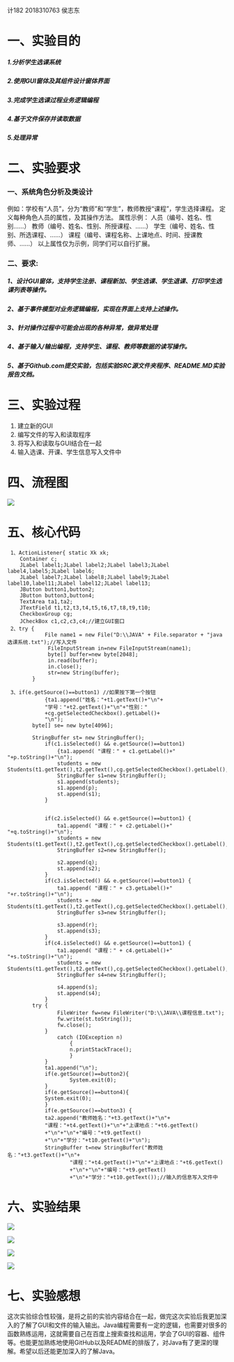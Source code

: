 计182 2018310763 侯志东
# 一、实验目的
##### 1.分析学生选课系统
##### 2.使用GUI窗体及其组件设计窗体界面
##### 3.完成学生选课过程业务逻辑编程
##### 4.基于文件保存并读取数据
##### 5.处理异常
# 二、实验要求
### 一、系统角色分析及类设计
例如：学校有“人员”，分为“教师”和“学生”，教师教授“课程”，学生选择课程。
定义每种角色人员的属性，及其操作方法。
属性示例：	人员（编号、姓名、性别……）
教师（编号、姓名、性别、所授课程、……）
			学生（编号、姓名、性别、所选课程、……）
			课程（编号、课程名称、上课地点、时间、授课教师、……）
以上属性仅为示例，同学们可以自行扩展。

### 二、要求:
##### 1、设计GUI窗体，支持学生注册、课程新加、学生选课、学生退课、打印学生选课列表等操作。
##### 2、基于事件模型对业务逻辑编程，实现在界面上支持上述操作。
##### 3、针对操作过程中可能会出现的各种异常，做异常处理
##### 4、基于输入/输出编程，支持学生、课程、教师等数据的读写操作。
##### 5、基于Github.com提交实验，包括实验SRC源文件夹程序、README.MD实验报告文档。

# 三、实验过程
1. 建立新的GUI
2. 编写文件的写入和读取程序
3. 将写入和读取与GUI结合在一起
4. 输入选课、开课、学生信息写入文件中
# 四、流程图
![](https://github.com/houzhidong/shiyan5/blob/master/%E6%B5%81%E7%A8%8B%E5%9B%BE.jpg)
# 五、核心代码
~~~
 1、ActionListener{ static Xk xk;
	Container c;
	JLabel label1;JLabel label2;JLabel label3;JLabel label4,label5;JLabel label6;
	JLabel label7;JLabel label8;JLabel label9;JLabel label10,label11;JLabel label12;JLabel label13;
	JButton button1,button2;
	JButton button3,button4;
	TextArea ta1,ta2;
	JTextField t1,t2,t3,t4,t5,t6,t7,t8,t9,t10;
	CheckboxGroup cg;
	JCheckBox c1,c2,c3,c4;//建立GUI窗口	
 2、try {
	    	File name1 = new File("D:\\JAVA" + File.separator + "java选课系统.txt");//写入文件
	    	 FileInputStream in=new FileInputStream(name1);
	    	 byte[] buffer=new byte[2048];
	    	 in.read(buffer);
	    	 in.close();
	    	 str=new String(buffer);
	    }
	    
 3、if(e.getSource()==button1) //如果按下第一个按钮
			{ta1.append("姓名："+t1.getText()+"\n"+
			"学号："+t2.getText()+"\n"+"性别："
			+cg.getSelectedCheckbox().getLabel()+
			"\n");
		byte[] se= new byte[4096];
		
		StringBuffer st= new StringBuffer();
			if(c1.isSelected() && e.getSource()==button1)
				{ta1.append( "课程：" + c1.getLabel()+" "+p.toString()+"\n");
				students = new Students(t1.getText(),t2.getText(),cg.getSelectedCheckbox().getLabel(),p);
				StringBuffer s1=new StringBuffer();
				s1.append(students);
				s1.append(p);
				st.append(s1);
			}
			
			
			if(c2.isSelected() && e.getSource()==button1) {
				ta1.append( "课程：" + c2.getLabel()+" "+q.toString()+"\n");
				students = new Students(t1.getText(),t2.getText(),cg.getSelectedCheckbox().getLabel(),q);
				StringBuffer s2=new StringBuffer();
				
				s2.append(q);
				st.append(s2);
			}
			if(c3.isSelected() && e.getSource()==button1) {
				ta1.append( "课程：" + c3.getLabel()+" "+r.toString()+"\n");
				students = new Students(t1.getText(),t2.getText(),cg.getSelectedCheckbox().getLabel(),r);
				StringBuffer s3=new StringBuffer();
				
				s3.append(r);
				st.append(s3);
			}
			if(c4.isSelected() && e.getSource()==button1) {
				ta1.append( "课程：" + c4.getLabel()+" "+s.toString()+"\n");
				students = new Students(t1.getText(),t2.getText(),cg.getSelectedCheckbox().getLabel(),s);
				StringBuffer s4=new StringBuffer();
					
				s4.append(s);
				st.append(s4);
			}	
		try {
				FileWriter fw=new FileWriter("D:\\JAVA\\课程信息.txt");
				fw.write(st.toString());
				fw.close();
			} 
				catch (IOException n) 
					{
					n.printStackTrace();
					}
		    }
			ta1.append("\n");
			if(e.getSource()==button2){
					System.exit(0);
			}
			if(e.getSource()==button4){
			System.exit(0);
		    }
		    if(e.getSource()==button3) {
			ta2.append("教师姓名："+t3.getText()+"\n"+
			"课程："+t4.getText()+"\n"+"上课地点："+t6.getText()
			+"\n"+"\n"+"编号："+t9.getText()
			+"\n"+"学分："+t10.getText()+"\n");
			StringBuffer t=new StringBuffer("教师姓名："+t3.getText()+"\n"+
					"课程："+t4.getText()+"\n"+"上课地点："+t6.getText()
					+"\n"+"\n"+"编号："+t9.getText()
					+"\n"+"学分："+t10.getText());//输入的信息写入文件中
~~~
# 六、实验结果
![](https://github.com/houzhidong/shiyan5/blob/master/yuxing.png)

![](https://github.com/houzhidong/shiyan5/blob/master/1.png)

![](https://github.com/houzhidong/shiyan5/blob/master/2.png)

![](https://github.com/houzhidong/shiyan5/blob/master/3.png)
# 七、实验感想
  这次实验综合性较强，是将之前的实验内容结合在一起，做完这次实验后我更加深入的了解了GUI和文件的输入输出。Java编程需要有一定的逻辑，也需要对很多的函数熟练运用，这就需要自己在百度上搜索查找和运用，学会了GUI的容器、组件等。也能更加熟练地使用GitHub以及README的排版了，对Java有了更深的理解。希望以后还能更加深入的了解Java。

